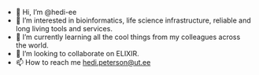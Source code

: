- 👋 Hi, I’m @hedi-ee
- 👀 I’m interested in bioinformatics, life science infrastructure, reliable and long living tools and services.
- 🌱 I’m currently learning all the cool things from my colleagues across the world.
- 💞️ I’m looking to collaborate on ELIXIR.
- 📫 How to reach me hedi.peterson@ut.ee

<!---
hedi-ee/hedi-ee is a ✨ special ✨ repository because its `README.md` (this file) appears on your GitHub profile.
You can click the Preview link to take a look at your changes.
--->
